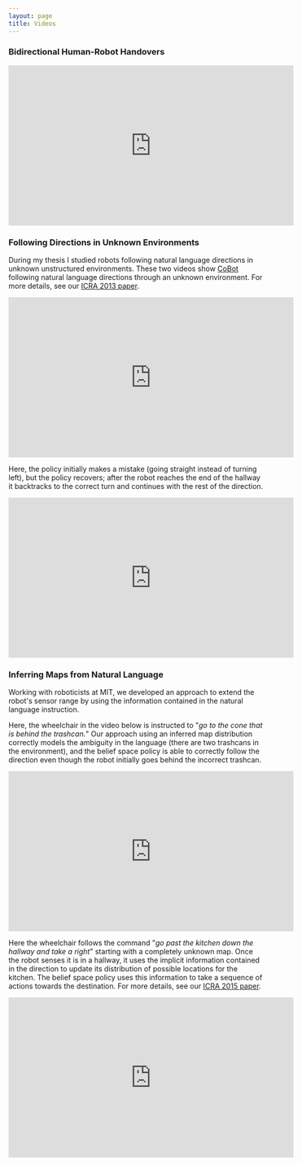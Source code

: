 ```yaml
---
layout: page
title: Videos
---
```



### Bidirectional Human-Robot Handovers

<iframe width="560" height="315" src="https://www.youtube.com/embed/Ac4kgipC7A0" frameborder="0" allowfullscreen></iframe>

### Following Directions in Unknown Environments

During my thesis I studied robots following natural language directions in
unknown unstructured environments.
These two videos show [CoBot](http://www.cs.cmu.edu/~coral/projects/cobot/)
following natural language directions through an unknown environment.
For more details, see our [ICRA 2013 paper](/publications).

<iframe width="560" height="315" src="https://www.youtube.com/embed/BVZjtpVtEJE" frameborder="0" allowfullscreen></iframe>

Here, the policy initially makes a mistake (going straight instead of turning
left), but the policy recovers; after the robot reaches the end of the hallway
it backtracks to the correct turn and continues with the rest of the direction.

<iframe width="560" height="315" src="https://www.youtube.com/embed/0WpP41FtM7o" frameborder="0" allowfullscreen></iframe>

### Inferring Maps from Natural Language

Working with roboticists at MIT, we developed an approach to extend the robot's
sensor range by using the information contained in the natural language
instruction.

Here, the wheelchair in the video below is instructed to "*go to the cone
that is behind the trashcan.*"
Our approach using an inferred map distribution correctly models the ambiguity
in the language (there are two trashcans in the environment), and the belief
space policy is able to correctly follow the direction even though the robot
initially goes behind the incorrect trashcan.


<iframe width="560" height="315" src="https://www.youtube.com/embed/xvcEjEI4YqA" frameborder="0" allowfullscreen></iframe>

Here the wheelchair follows the command "*go past the kitchen down the hallway
and take a right*" starting with a completely unknown map.
Once the robot senses it is in a hallway, it uses the implicit information
contained in the direction to update its distribution of possible locations for
the kitchen.
The belief space policy uses this information to take a sequence of actions
towards the destination.
For more details, see our [ICRA 2015 paper](/publications).

<iframe width="560" height="315" src="https://www.youtube.com/embed/jKV91Xqy9IA" frameborder="0" allowfullscreen></iframe>
